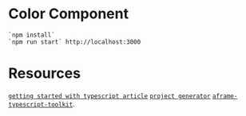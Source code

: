 # Color Component

	`npm install`
	`npm run start` http://localhost:3000

# Resources

  [`getting started with typescript article`](https://www.olioapps.com/blog/aframe-typescript-toolkit/)
  [`project generator`](https://github.com/olioapps/aframe-typescript-toolkit)
  [`aframe-typescript-toolkit`](https://github.com/olioapps/aframe-typescript-toolkit).
